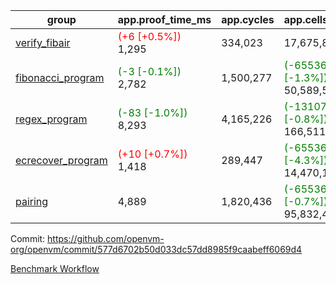 | group | app.proof_time_ms | app.cycles | app.cells_used | leaf.proof_time_ms | leaf.cycles | leaf.cells_used |
| -- | -- | -- | -- | -- | -- | -- |
| [verify_fibair](https://github.com/openvm-org/openvm/blob/benchmark-results/benchmarks-pr/1548/verify_fibair-577d6702b50d033dc57dd8985f9caabeff6069d4.md) |<span style='color: red'>(+6 [+0.5%])</span> 1,295 |  334,023 |  17,675,870 |- | - | - |
| [fibonacci_program](https://github.com/openvm-org/openvm/blob/benchmark-results/benchmarks-pr/1548/fibonacci-577d6702b50d033dc57dd8985f9caabeff6069d4.md) |<span style='color: green'>(-3 [-0.1%])</span> 2,782 |  1,500,277 | <span style='color: green'>(-655360 [-1.3%])</span> 50,589,503 |- | - | - |
| [regex_program](https://github.com/openvm-org/openvm/blob/benchmark-results/benchmarks-pr/1548/regex-577d6702b50d033dc57dd8985f9caabeff6069d4.md) |<span style='color: green'>(-83 [-1.0%])</span> 8,293 |  4,165,226 | <span style='color: green'>(-1310720 [-0.8%])</span> 166,511,152 |- | - | - |
| [ecrecover_program](https://github.com/openvm-org/openvm/blob/benchmark-results/benchmarks-pr/1548/ecrecover-577d6702b50d033dc57dd8985f9caabeff6069d4.md) |<span style='color: red'>(+10 [+0.7%])</span> 1,418 |  289,447 | <span style='color: green'>(-655360 [-4.3%])</span> 14,470,186 |- | - | - |
| [pairing](https://github.com/openvm-org/openvm/blob/benchmark-results/benchmarks-pr/1548/pairing-577d6702b50d033dc57dd8985f9caabeff6069d4.md) | 4,889 |  1,820,436 | <span style='color: green'>(-655360 [-0.7%])</span> 95,832,407 |- | - | - |


Commit: https://github.com/openvm-org/openvm/commit/577d6702b50d033dc57dd8985f9caabeff6069d4

[Benchmark Workflow](https://github.com/openvm-org/openvm/actions/runs/14181838910)
